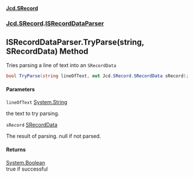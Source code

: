 #### [Jcd.SRecord](index.md 'index')
### [Jcd.SRecord](Jcd.SRecord.md 'Jcd.SRecord').[ISRecordDataParser](Jcd.SRecord.ISRecordDataParser.md 'Jcd.SRecord.ISRecordDataParser')

## ISRecordDataParser.TryParse(string, SRecordData) Method

Tries parsing a line of text into an `SRecordData`

```csharp
bool TryParse(string lineOfText, out Jcd.SRecord.SRecordData sRecord);
```
#### Parameters

<a name='Jcd.SRecord.ISRecordDataParser.TryParse(string,Jcd.SRecord.SRecordData).lineOfText'></a>

`lineOfText` [System.String](https://docs.microsoft.com/en-us/dotnet/api/System.String 'System.String')

the text to try parsing.

<a name='Jcd.SRecord.ISRecordDataParser.TryParse(string,Jcd.SRecord.SRecordData).sRecord'></a>

`sRecord` [SRecordData](Jcd.SRecord.SRecordData.md 'Jcd.SRecord.SRecordData')

The result of parsing. null if not parsed.

#### Returns
[System.Boolean](https://docs.microsoft.com/en-us/dotnet/api/System.Boolean 'System.Boolean')  
true if successful